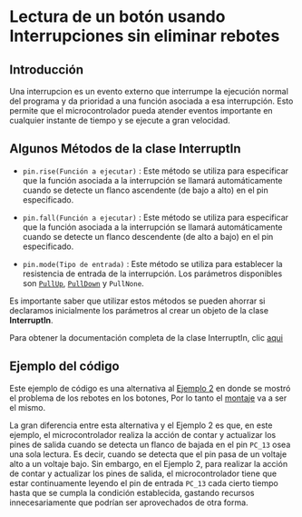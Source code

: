 # Lectura de un botón usando Interrupciones sin eliminar rebotes

## Introducción 

Una interrupcion es un evento externo que interrumpe la ejecución normal del programa y da prioridad a una función asociada a esa interrupción. 
Esto permite que el microcontrolador pueda atender eventos importante en cualquier instante de tiempo y se ejecute a gran velocidad.


## Algunos Métodos de la clase InterruptIn

- `pin.rise(Función a ejecutar)` : Este método se utiliza para especificar que la función  asociada a la interrupción se llamará automáticamente cuando se 
detecte un flanco ascendente  (de bajo a alto) en el pin especificado.

- `pin.fall(Función a ejecutar)` : Este método se utiliza para especificar que la función asociada a la interrupción se llamará automáticamente cuando se 
detecte un flanco descendente  (de alto a bajo) en el pin especificado.

- `pin.mode(Tipo de entrada)` : Este método se utiliza para establecer la resistencia de entrada de la interrupción. Los parámetros disponibles 
son [`PullUp`](https://github.com/crelec/Ejemplos-MBED/tree/main/EjemploBoton1#resistencia-pull-up), [`PullDown`](https://github.com/crelec/Ejemplos-MBED/tree/main/EjemploBoton1#resistencia-pull-down) y `PullNone`.

Es importante saber que utilizar estos métodos se pueden ahorrar si declaramos inicialmente los parámetros al crear un objeto de la clase **InterruptIn**.


Para obtener la documentación completa de la clase InterruptIn, clic [aqui](https://os.mbed.com/docs/mbed-os/v6.15/apis/interruptin.html "Interrupciones API")


## Ejemplo del código

Este ejemplo de código es una alternativa al [Ejemplo 2](https://github.com/crelec/Ejemplos-MBED/tree/main/EjemploBoton2) en donde se mostró el problema de los rebotes en los botones,
Por lo tanto el [montaje](https://github.com/crelec/Ejemplos-MBED/tree/main/EjemploBoton2#montaje) va a ser el mismo.

La gran diferencia entre esta alternativa y el Ejemplo 2 es que, en este ejemplo, el microcontrolador realiza la acción de contar y actualizar los pines de 
salida cuando se detecta un flanco de bajada en el pin `PC_13` osea una sola lectura. Es decir, cuando se detecta que el pin pasa de un voltaje alto a un voltaje bajo. Sin embargo, 
en el Ejemplo 2, para realizar la acción de contar y actualizar los pines de salida, el microcontrolador tiene que estar continuamente leyendo el pin de 
entrada `PC_13` cada cierto tiempo hasta que se cumpla la condición establecida, gastando recursos innecesariamente que podrían ser aprovechados de otra forma.
